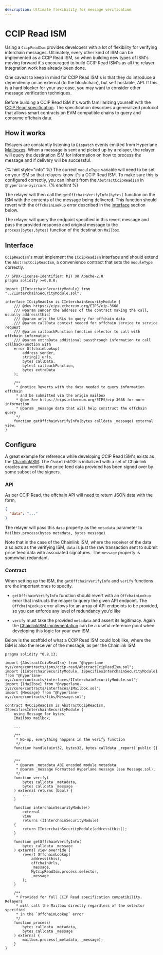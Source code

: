 ```yaml
---
description: Ultimate flexibility for message verification
---
```


# CCIP Read ISM

Using a `CcipReadIsm` provides developers with a lot of flexibility for verifying interchain messages. Ultimately, every other kind of ISM can be implemented as a CCIP Read ISM, so when building new types of ISM's moving forward it's encouraged to build CCIP Read ISM's as all the relayer integration work has already been done.

One caveat to keep in mind for CCIP Read ISM's is that they do introduce a dependency on an external (to the blockchain), but self hostable, API. If this is a hard blocker for your use case, you may want to consider other message verification techniques.

Before building a CCIP Read ISM it's worth familiarizing yourself with the [CCIP Read specification](https://eips.ethereum.org/EIPS/eip-3668). The specification describes a generalized protocol that allows smart contracts on EVM compatible chains to query and consume offchain data.

## How it works

Relayers are constantly listening to `Dispatch` events emitted from Hyperlane [Mailboxes](../../protocol/messaging.md). When a message is sent and picked up by a relayer, the relayer will query the destination ISM for information on how to process the message and if delivery will be successful.

{% hint style="info" %}
The correct `moduleType` variable will need to be set on your ISM so that relayers know it's a CCIP Read ISM. To make sure this is configured correctly, you can inherit from the `AbstractCcipReadIsm` in `@hyperlane-xyz/core`.
{% endhint %}

The relayer will then call the `getOffchainVerifyInfo(bytes)` function on the ISM with the contents of the message being delivered. This function should revert with the `OffchainLookup` error described in the [interface](./ccip-read-ism.md#interface) section below.

The relayer will query the endpoint specified in this revert message and pass the provided response and original message to the `process(bytes,bytes)` function of the destination `Mailbox`.

## Interface

`CcipReadIsm`'s must implement the `ICcipReadIsm` interface and should extend the `AbstractCcipReadIsm`, a convenience contract that sets the `moduleType` correctly.

```solidity
// SPDX-License-Identifier: MIT OR Apache-2.0
pragma solidity >=0.8.0;

import {IInterchainSecurityModule} from "../IInterchainSecurityModule.sol";

interface ICcipReadIsm is IInterchainSecurityModule {
    /// @dev https://eips.ethereum.org/EIPS/eip-3668
    /// @param sender the address of the contract making the call, usually address(this)
    /// @param urls the URLs to query for offchain data
    /// @param callData context needed for offchain service to service request
    /// @param callbackFunction function selector to call with offchain information
    /// @param extraData additional passthrough information to call callbackFunction with
    error OffchainLookup(
        address sender,
        string[] urls,
        bytes callData,
        bytes4 callbackFunction,
        bytes extraData
    );

    /**
     * @notice Reverts with the data needed to query information offchain
     * and be submitted via the origin mailbox
     * @dev See https://eips.ethereum.org/EIPS/eip-3668 for more information
     * @param _message data that will help construct the offchain query
     */
    function getOffchainVerifyInfo(bytes calldata _message) external view;
}
```

## Configure

A great example for reference while developing CCIP Read ISM's exists as the [ChainlinkISM](https://github.com/AlexBHarley/permissionless-chainlink-feeds). The `ChainlinkISM` is initialized with a set of Chainlink oracles and verifies the price feed data provided has been signed over by some subset of the signers.

### API

As per CCIP Read, the offchain API will need to return JSON data with the form,

```json
{
  "data": "..."
}
```

The relayer will pass this `data` property as the `metadata` parameter to `Mailbox.process(bytes metadata, bytes message)`.

Note that in the case of the Chainlink ISM, where the receiver of the data also acts as the verifying ISM, `data` is just the raw transaction sent to submit price feed data with associated signatures. The `message` property is somewhat redundant.

### Contract

When setting up the ISM, the `getOffchainVerifyInfo` and `verify` functions are the important ones to specify.

- `getOffchainVerifyInfo` function should revert with an `OffchainLookup` error that instructs the relayer to query the given API endpoint. The `OffchainLookup` error allows for an array of API endpoints to be provided, so you can enforce any level of redundancy you'd like

- `verify` must take the provided `metadata` and assert its legitimacy. Again the [ChainlinkISM implementation](https://github.com/AlexBHarley/permissionless-chainlink-feeds/blob/main/apps/contracts/contracts/ChainlinkAggregator.sol#L114) can be a useful reference point when developing this logic for your own ISM.

Below is the scaffold of what a CCIP Read ISM could look like, where the ISM is also the receiver of the message, as per the Chainlink ISM.

```solidity
pragma solidity ^0.8.13;

import {AbstractCcipReadIsm} from "@hyperlane-xyz/core/contracts/isms/ccip-read/AbstractCcipReadIsm.sol";
import {IInterchainSecurityModule, ISpecifiesInterchainSecurityModule} from "@hyperlane-xyz/core/contracts/interfaces/IInterchainSecurityModule.sol";
import {IMailbox} from "@hyperlane-xyz/core/contracts/interfaces/IMailbox.sol";
import {Message} from "@hyperlane-xyz/core/contracts/libs/Message.sol";

contract MyCcipReadIsm is AbstractCcipReadIsm, ISpecifiesInterchainSecurityModule {
    using Message for bytes;
    IMailbox mailbox;

    ...

    /**
     * No-op, everything happens in the verify function
     */
    function handle(uint32, bytes32, bytes calldata _report) public {}


    /**
     * @param _metadata ABI encoded module metadata
     * @param _message Formatted Hyperlane message (see Message.sol).
     */
    function verify(
        bytes calldata _metadata,
        bytes calldata _message
    ) external returns (bool) {
        ...
    }

    function interchainSecurityModule()
        external
        view
        returns (IInterchainSecurityModule)
    {
        return IInterchainSecurityModule(address(this));
    }

    function getOffchainVerifyInfo(
        bytes calldata _message
    ) external view override {
        revert OffchainLookup(
            address(this),
            offchainUrls,
            _message,
            MyCcipReadIsm.process.selector,
            _message
        );
    }

    /**
     * Provided for full CCIP Read specification compatibility. Relayers
     * will call the Mailbox directly regardless of the selector specified
     * in the `OffchainLookup` error
     */
    function process(
        bytes calldata _metadata,
        bytes calldata _message
    ) external {
        mailbox.process(_metadata, _message);
    }
}
```

